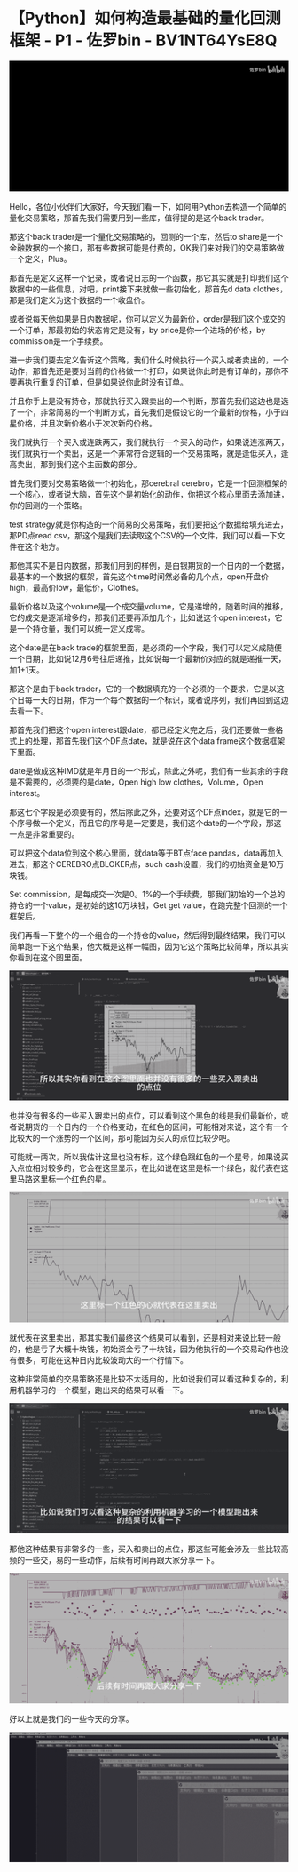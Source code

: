 # 【Python】如何构造最基础的量化回测框架 - P1 - 佐罗bin - BV1NT64YsE8Q

![](img/0fdd8bda73a3e805f0c3ab020b0fd017_0.png)

Hello，各位小伙伴们大家好，今天我们看一下，如何用Python去构造一个简单的量化交易策略，那首先我们需要用到一些库，值得提的是这个back trader。

那这个back trader是一个量化交易策略的，回测的一个库，然后to share是一个金融数据的一个接口，那有些数据可能是付费的，OK我们来对我们的交易策略做一个定义，Plus。

那首先是定义这样一个记录，或者说日志的一个函数，那它其实就是打印我们这个数据中的一些信息，对吧，print接下来就做一些初始化，那首先d data clothes，那是我们定义为这个数据的一个收盘价。

或者说每天他如果是日内数据呢，你可以定义为最新价，order是我们这个成交的一个订单，那最初始的状态肯定是没有，by price是你一个进场的价格，by commission是一个手续费。

进一步我们要去定义告诉这个策略，我们什么时候执行一个买入或者卖出的，一个动作，那首先还是要对当前的价格做一个打印，如果说你此时是有订单的，那你不要再执行重复的订单，但是如果说你此时没有订单。

并且你手上是没有持仓，那就执行买入跟卖出的一个判断，那首先我们这边也是选了一个，非常简易的一个判断方式，首先我们是假设它的一个最新的价格，小于四星价格，并且次新价格小于次次新的价格。

我们就执行一个买入或连跌两天，我们就执行一个买入的动作，如果说连涨两天，我们就执行一个卖出，这是一个非常符合逻辑的一个交易策略，就是逢低买入，逢高卖出，那到我们这个主函数的部分。

首先我们要对交易策略做一个初始化，那cerebral cerebro，它是一个回测框架的一个核心，或者说大脑，首先这个是初始化的动作，你把这个核心里面去添加进，你的回测的一个策略。

test strategy就是你构造的一个简易的交易策略，我们要把这个数据给填充进去，那PD点read csv，那这个是我们去读取这个CSV的一个文件，我们可以看一下文件在这个地方。

那他其实不是日内数据，那我们用到的样例，是白银期货的一个日内的一个数据，最基本的一个数据的框架，首先这个time时间然必备的几个点，open开盘价high，最高价low，最低价，Clothes。

最新价格以及这个volume是一个成交量volume，它是递增的，随着时间的推移，它的成交是逐渐增多的，那我们还要再添加几个，比如说这个open interest，它是一个持仓量，我们可以统一定义成零。

这个date是在back trade的框架里面，是必须的一个字段，我们可以定义成随便一个日期，比如说12月6号往后递推，比如说每一个最新价对应的就是递推一天，加1+1天。

那这个是由于back trader，它的一个数据填充的一个必须的一个要求，它是以这个日每一天的日期，作为一个每个数据的一个标识，或者说序列，我们再回到这边去看一下。

那首先我们把这个open interest跟date，都已经定义完之后，我们还要做一些格式上的处理，那首先我们这个DF点date，就是说在这个data frame这个数据框架下里面。

date是做成这种IMD就是年月日的一个形式，除此之外呢，我们有一些其余的字段是不需要的，必须要的是date，Open high low clothes，Volume，Open interest。

那这七个字段是必须要有的，然后除此之外，还要对这个DF点index，就是它的一个序号做一个定义，而且它的序号是一定要是，我们这个date的一个字段，那这一点是非常重要的。

可以把这个data位到这个核心里面，就data等于BT点face pandas，data再加入进去，那这个CEREBRO点BLOKER点，such cash设置，我们的初始资金是10万块钱。

Set commission，是每成交一次是0。1%的一个手续费，那我们初始的一个总的持仓的一个value，是初始的这10万块钱，Get get value，在跑完整个回测的一个框架后。

我们再看一下整个的一个组合的一个持仓的value，然后得到最终结果，我们可以简单跑一下这个结果，他大概是这样一幅图，因为它这个策略比较简单，所以其实你看到在这个图里面。



![](img/0fdd8bda73a3e805f0c3ab020b0fd017_2.png)

也并没有很多的一些买入跟卖出的点位，可以看到这个黑色的线是我们最新价，或者说期货的一个日内的一个价格变动，在红色的区间，可能相对来说，这个有一个比较大的一个涨势的一个区间，那可能因为买入的点位比较少吧。

可能就一两次，所以我估计这里也没有标，这个绿色跟红色的一个星号，如果说买入点位相对较多的，它会在这里显示，在比如说在这里是标一个绿色，就代表在这里马路这里标一个红色的星。



![](img/0fdd8bda73a3e805f0c3ab020b0fd017_4.png)

就代表在这里卖出，那其实我们最终这个结果可以看到，还是相对来说比较一般的，他是亏了大概十块钱，初始资金亏了十块钱，因为他执行的一个交易动作也没有很多，可能在这种日内比较波动大的一个行情下。

这种非常简单的交易策略还是比较不太适用的，比如说我们可以看这种复杂的，利用机器学习的一个模型，跑出来的结果可以看一下。



![](img/0fdd8bda73a3e805f0c3ab020b0fd017_6.png)

那他这种结果有非常多的一些，买入和卖出的点位，那这些可能会涉及一些比较高频的一些交，易的一些动作，后续有时间再跟大家分享一下。



![](img/0fdd8bda73a3e805f0c3ab020b0fd017_8.png)

好以上就是我们的一些今天的分享。

![](img/0fdd8bda73a3e805f0c3ab020b0fd017_10.png)